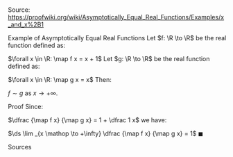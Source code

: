 # 

Source: https://proofwiki.org/wiki/Asymptotically_Equal_Real_Functions/Examples/x_and_x%2B1

Example of Asymptotically Equal Real Functions
Let $f: \R \to \R$ be the real function defined as:

$\forall x \in \R: \map f x = x + 1$
Let $g: \R \to \R$ be the real function defined as:

$\forall x \in \R: \map g x = x$
Then:

$f \sim g$
as $x \to +\infty$.


Proof
Since:

$\dfrac {\map f x} {\map g x} = 1 + \dfrac 1 x$
we have:

$\ds \lim _{x \mathop \to +\infty} \dfrac {\map f x} {\map g x} = 1$
$\blacksquare$


Sources




